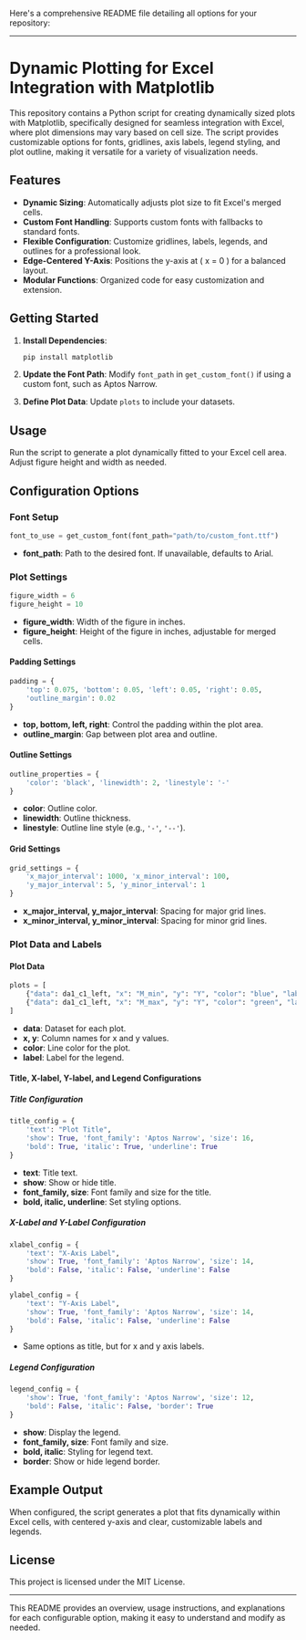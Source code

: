Here's a comprehensive README file detailing all options for your repository:

---

# Dynamic Plotting for Excel Integration with Matplotlib

This repository contains a Python script for creating dynamically sized plots with Matplotlib, specifically designed for seamless integration with Excel, where plot dimensions may vary based on cell size. The script provides customizable options for fonts, gridlines, axis labels, legend styling, and plot outline, making it versatile for a variety of visualization needs.

## Features

- **Dynamic Sizing**: Automatically adjusts plot size to fit Excel's merged cells.
- **Custom Font Handling**: Supports custom fonts with fallbacks to standard fonts.
- **Flexible Configuration**: Customize gridlines, labels, legends, and outlines for a professional look.
- **Edge-Centered Y-Axis**: Positions the y-axis at \( x = 0 \) for a balanced layout.
- **Modular Functions**: Organized code for easy customization and extension.

## Getting Started

1. **Install Dependencies**:
   ```bash
   pip install matplotlib
   ```
2. **Update the Font Path**: Modify `font_path` in `get_custom_font()` if using a custom font, such as Aptos Narrow.

3. **Define Plot Data**: Update `plots` to include your datasets.

## Usage

Run the script to generate a plot dynamically fitted to your Excel cell area. Adjust figure height and width as needed.

## Configuration Options

### Font Setup
```python
font_to_use = get_custom_font(font_path="path/to/custom_font.ttf")
```
- **font_path**: Path to the desired font. If unavailable, defaults to Arial.

### Plot Settings

```python
figure_width = 6
figure_height = 10
```
- **figure_width**: Width of the figure in inches.
- **figure_height**: Height of the figure in inches, adjustable for merged cells.

#### Padding Settings
```python
padding = {
    'top': 0.075, 'bottom': 0.05, 'left': 0.05, 'right': 0.05,
    'outline_margin': 0.02
}
```
- **top, bottom, left, right**: Control the padding within the plot area.
- **outline_margin**: Gap between plot area and outline.

#### Outline Settings
```python
outline_properties = {
    'color': 'black', 'linewidth': 2, 'linestyle': '-'
}
```
- **color**: Outline color.
- **linewidth**: Outline thickness.
- **linestyle**: Outline line style (e.g., `'-'`, `'--'`).

#### Grid Settings
```python
grid_settings = {
    'x_major_interval': 1000, 'x_minor_interval': 100,
    'y_major_interval': 5, 'y_minor_interval': 1
}
```
- **x_major_interval, y_major_interval**: Spacing for major grid lines.
- **x_minor_interval, y_minor_interval**: Spacing for minor grid lines.

### Plot Data and Labels

#### Plot Data
```python
plots = [
    {"data": da1_c1_left, "x": "M_min", "y": "Y", "color": "blue", "label": "M_min vs Y - C1 Left"},
    {"data": da1_c1_left, "x": "M_max", "y": "Y", "color": "green", "label": "M_max vs Y - C1 Left"}
]
```
- **data**: Dataset for each plot.
- **x, y**: Column names for x and y values.
- **color**: Line color for the plot.
- **label**: Label for the legend.

#### Title, X-label, Y-label, and Legend Configurations

##### Title Configuration
```python
title_config = {
    'text': "Plot Title",
    'show': True, 'font_family': 'Aptos Narrow', 'size': 16,
    'bold': True, 'italic': True, 'underline': True
}
```
- **text**: Title text.
- **show**: Show or hide title.
- **font_family, size**: Font family and size for the title.
- **bold, italic, underline**: Set styling options.

##### X-Label and Y-Label Configuration
```python
xlabel_config = {
    'text': "X-Axis Label",
    'show': True, 'font_family': 'Aptos Narrow', 'size': 14,
    'bold': False, 'italic': False, 'underline': False
}

ylabel_config = {
    'text': "Y-Axis Label",
    'show': True, 'font_family': 'Aptos Narrow', 'size': 14,
    'bold': False, 'italic': False, 'underline': False
}
```
- Same options as title, but for x and y axis labels.

##### Legend Configuration
```python
legend_config = {
    'show': True, 'font_family': 'Aptos Narrow', 'size': 12,
    'bold': False, 'italic': False, 'border': True
}
```
- **show**: Display the legend.
- **font_family, size**: Font family and size.
- **bold, italic**: Styling for legend text.
- **border**: Show or hide legend border.

## Example Output

When configured, the script generates a plot that fits dynamically within Excel cells, with centered y-axis and clear, customizable labels and legends.

## License

This project is licensed under the MIT License.

--- 

This README provides an overview, usage instructions, and explanations for each configurable option, making it easy to understand and modify as needed.
